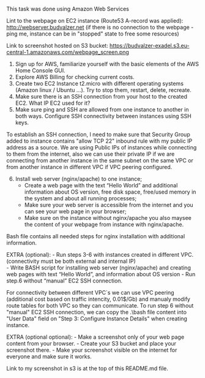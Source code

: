 This task was done using Amazon Web Services

Lint to the webpage on EC2 instance (Route53 A-record was applied):
http://webserver.budvalzer.net
(if there is no connection to the webpage - ping me, instance can be in "stopped" state to
free some resources)

Link to screenshot hosted on S3 bucket:
https://budvalzer-exadel.s3.eu-central-1.amazonaws.com/webpage_screen.png

1. Sign up for AWS, familiarize yourself with the basic elements of the AWS Home Console GUI.
2. Explore AWS Billing for checking current costs. 
3. Create two EC2 Instance t2.micro with different operating systems (Amazon linux / Ubuntu ...).
Try to stop them, restart, delete, recreate.
4. Make sure there is an SSH connection from your host to the created EC2. What IP EC2 used for it?
5. Make sure  ping and SSH are allowed from one instance to another in both ways.
Configure SSH connectivity between instances using SSH keys.

To establish an SSH connection, I need to make sure that Security Group added
to instance contains "allow TCP 22" inbound rule with my public IP address as a source.
We are using Public IPs of instances while connecting to them from the internet,
also we can use their private IP if we are connecting from another instance in the same subnet
on the same VPC or from another instance in different VPC if VPC peering configured.

6. Install web server (nginx/apache) to one instance; 
    - Create a web page with the text “Hello World” and additional information about OS version,
    free disk space,  free/used memory in the system and about all running processes;
    - Make sure your web server is accessible from the internet and you can see your web page in your browser; 
    - Make sure on the instance without nginx/apache you also maysee the content
    of your webpage from instance with nginx/apache.

Bash file contains all needed steps for nginx installation with additional information.

EXTRA (optional): 
    - Run steps 3-6 with instances created in different VPC. (connectivity must be both external and internal IP)	
    - Write BASH script for installing web server (nginx/apache) and creating web pages with text 
    “Hello World”, and information about OS version
    - Run step.6 without “manual” EC2 SSH connection.

For connectivity between different VPC`s we can use VPC peering (additional cost based on traffic intencity, 0.01$/Gb)
and manualy modify route tables for both VPC so they can communicate.
To run step 6 without "manual" EC2 SSH connection, we can copy the .\bash file content into "User Data" field
on "Step 3: Configure Instance Details" when creating instance.

EXTRA (optional optional):
    - Make a screenshot only of your web page сontent from your browser.
    - Create your S3 bucket and place your screenshot there.
    - Make your screenshot visible on the internet for everyone and make sure it works.

Link to my screenshot in s3 is at the top of this README.md file.